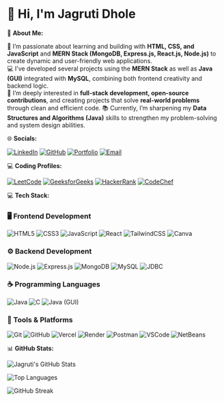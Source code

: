 # 👋 Hi, I'm Jagruti Dhole


💫 **About Me:**


🌱 I’m passionate about learning and building with **HTML, CSS, and JavaScript** and **MERN Stack (MongoDB, Express.js, React.js, Node.js)** to create dynamic and user-friendly web applications.  
💻 I’ve developed several projects using the **MERN Stack** as well as **Java (GUI)** integrated with **MySQL**, combining both frontend creativity and backend logic.  
🚀 I’m deeply interested in **full-stack development, open-source contributions**, and creating projects that solve **real-world problems** through clean and efficient code. 
📚 Currently, I’m sharpening my **Data Structures and Algorithms (Java)** skills to strengthen my problem-solving and system design abilities.


🌐 **Socials:**


[![LinkedIn](https://img.shields.io/badge/LinkedIn-blue?style=for-the-badge&logo=linkedin)](https://www.linkedin.com/in/jagruti-dhole-667159299/?utm_source=share&utm_campaign=share_via&utm_content=profile&utm_medium=android_app)
[![GitHub](https://img.shields.io/badge/GitHub-black?style=for-the-badge&logo=github)](https://github.com/jagrutidhole)
[![Portfolio](https://img.shields.io/badge/Portfolio-orange?style=for-the-badge&logo=firefox)](https://my-portfolio-sooty-nine-33.vercel.app/)
[![Email](https://img.shields.io/badge/Email-D14836?style=for-the-badge&logo=gmail&logoColor=white)](mailto:jagrutidhole18@gmail.com)

💻 **Coding Profiles:**

[![LeetCode](https://img.shields.io/badge/LeetCode-FFA116?style=for-the-badge&logo=leetcode&logoColor=black)](https://leetcode.com/Jagruti_Dhole)
[![GeeksforGeeks](https://img.shields.io/badge/GeeksforGeeks-0F9D58?style=for-the-badge&logo=geeksforgeeks&logoColor=white)](https://auth.geeksforgeeks.org/user/jagrutid9d33)
[![HackerRank](https://img.shields.io/badge/HackerRank-2EC866?style=for-the-badge&logo=hackerrank&logoColor=white)](https://www.hackerrank.com/jagrutidhole18)
[![CodeChef](https://img.shields.io/badge/CodeChef-5B4638?style=for-the-badge&logo=codechef&logoColor=white)](https://www.codechef.com/users/jagruti_18)

💻 **Tech Stack:**

### 🖥️ Frontend Development
![HTML5](https://img.shields.io/badge/HTML5-E34F26?style=for-the-badge&logo=html5&logoColor=white)
![CSS3](https://img.shields.io/badge/CSS3-1572B6?style=for-the-badge&logo=css3&logoColor=white)
![JavaScript](https://img.shields.io/badge/JavaScript-F7DF1E?style=for-the-badge&logo=javascript&logoColor=black)
![React](https://img.shields.io/badge/React-20232A?style=for-the-badge&logo=react&logoColor=61DAFB)
![TailwindCSS](https://img.shields.io/badge/TailwindCSS-38B2AC?style=for-the-badge&logo=tailwind-css&logoColor=white)
![Canva](https://img.shields.io/badge/Canva-00C4CC?style=for-the-badge&logo=canva&logoColor=white)

### ⚙️ Backend Development
![Node.js](https://img.shields.io/badge/Node.js-43853D?style=for-the-badge&logo=node.js&logoColor=white)
![Express.js](https://img.shields.io/badge/Express.js-404D59?style=for-the-badge)
![MongoDB](https://img.shields.io/badge/MongoDB-4EA94B?style=for-the-badge&logo=mongodb&logoColor=white)
![MySQL](https://img.shields.io/badge/MySQL-005C84?style=for-the-badge&logo=mysql&logoColor=white)
![JDBC](https://img.shields.io/badge/JDBC-007396?style=for-the-badge&logo=java&logoColor=white)

### ☕ Programming Languages
![Java](https://img.shields.io/badge/Java-ED8B00?style=for-the-badge&logo=openjdk&logoColor=white)
![C](https://img.shields.io/badge/C-A8B9CC?style=for-the-badge&logo=c&logoColor=black)
![Java (GUI)](https://img.shields.io/badge/Java%20(GUI)-007396?style=for-the-badge&logo=java&logoColor=white)

### 🧰 Tools & Platforms
![Git](https://img.shields.io/badge/Git-F05032?style=for-the-badge&logo=git&logoColor=white)
![GitHub](https://img.shields.io/badge/GitHub-181717?style=for-the-badge&logo=github&logoColor=white)
![Vercel](https://img.shields.io/badge/Vercel-000000?style=for-the-badge&logo=vercel&logoColor=white)
![Render](https://img.shields.io/badge/Render-00979D?style=for-the-badge&logo=render&logoColor=white)
![Postman](https://img.shields.io/badge/Postman-FF6C37?style=for-the-badge&logo=postman&logoColor=white)
![VSCode](https://img.shields.io/badge/VS%20Code-0078D4?style=for-the-badge&logo=visual-studio-code&logoColor=white)
![NetBeans](https://img.shields.io/badge/NetBeans-1B6AC6?style=for-the-badge&logo=apache-netbeans-ide&logoColor=white)


📊 **GitHub Stats:**

![Jagruti's GitHub Stats](https://github-readme-stats.vercel.app/api?username=Jagruti-dhole18&show_icons=true&count_private=true&include_all_commits=true&theme=radical)

![Top Languages](https://github-readme-stats.vercel.app/api/top-langs/?username=Jagruti-dhole18&layout=compact&theme=radical)

![GitHub Streak](https://streak-stats.demolab.com/?user=Jagruti-dhole18&theme=radical)

